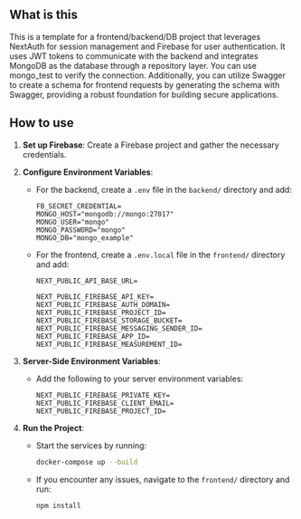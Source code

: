 ## What is this

This is a template for a frontend/backend/DB project that leverages NextAuth for session management and Firebase for user authentication. It uses JWT tokens to communicate with the backend and integrates MongoDB as the database through a repository layer. You can use mongo_test to verify the connection. Additionally, you can utilize Swagger to create a schema for frontend requests by generating the schema with Swagger, providing a robust foundation for building secure applications.

## How to use

1. **Set up Firebase**: Create a Firebase project and gather the necessary credentials.
2. **Configure Environment Variables**:
   - For the backend, create a `.env` file in the `backend/` directory and add:
     ```env
     FB_SECRET_CREDENTIAL=
     MONGO_HOST="mongodb://mongo:27017"
     MONGO_USER="mongo"
     MONGO_PASSWORD="mongo"
     MONGO_DB="mongo_example"
     ```
   - For the frontend, create a `.env.local` file in the `frontend/` directory and add:
     ```env
     NEXT_PUBLIC_API_BASE_URL=

     NEXT_PUBLIC_FIREBASE_API_KEY=
     NEXT_PUBLIC_FIREBASE_AUTH_DOMAIN=
     NEXT_PUBLIC_FIREBASE_PROJECT_ID=
     NEXT_PUBLIC_FIREBASE_STORAGE_BUCKET=
     NEXT_PUBLIC_FIREBASE_MESSAGING_SENDER_ID=
     NEXT_PUBLIC_FIREBASE_APP_ID=
     NEXT_PUBLIC_FIREBASE_MEASUREMENT_ID=
     ```

3. **Server-Side Environment Variables**:
   - Add the following to your server environment variables:
     ```env
     NEXT_PUBLIC_FIREBASE_PRIVATE_KEY=
     NEXT_PUBLIC_FIREBASE_CLIENT_EMAIL=
     NEXT_PUBLIC_FIREBASE_PROJECT_ID=
     ```

4. **Run the Project**:
   - Start the services by running:
     ```bash
     docker-compose up --build
     ```
   - If you encounter any issues, navigate to the `frontend/` directory and run:
     ```bash
     npm install
     ```
